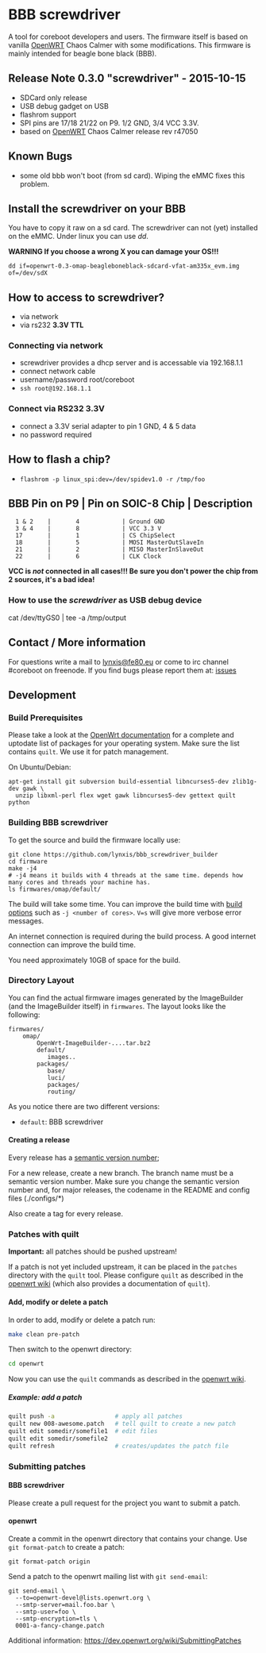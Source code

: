 # BBB screwdriver

A tool for coreboot developers and users.
The firmware itself is based on vanilla [OpenWRT](https://wiki.openwrt.org/start) Chaos Calmer with some modifications.
This firmware is mainly intended for beagle bone black (BBB).

## Release Note 0.3.0 "screwdriver" - 2015-10-15

* SDCard only release
* USB debug gadget on USB
* flashrom support
* SPI pins are 17/18 21/22 on P9. 1/2 GND, 3/4 VCC 3.3V.
* based on [OpenWRT](https://wiki.openwrt.org/start) Chaos Calmer release rev r47050

## Known Bugs

* some old bbb won't boot (from sd card). Wiping the eMMC fixes this problem.

## Install the screwdriver on your BBB

You have to copy it raw on a sd card. The screwdriver can not (yet) installed on the eMMC.
Under linux you can use *dd*.

**WARNING If you choose a wrong X you can damage your OS!!!**
```
dd if=openwrt-0.3-omap-beagleboneblack-sdcard-vfat-am335x_evm.img of=/dev/sdX
```

## How to access to screwdriver?

* via network
* via rs232 **3.3V TTL**

### Connecting via network

* screwdriver provides a dhcp server and is accessable via 192.168.1.1
* connect network cable
* username/password root/coreboot
* ``ssh root@192.168.1.1``

### Connect via RS232 3.3V

* connect a 3.3V serial adapter to pin 1 GND, 4 & 5 data
* no password required

## How to flash a chip?

* ``flashrom -p linux_spi:dev=/dev/spidev1.0 -r /tmp/foo``

BBB Pin on P9  | Pin on SOIC-8 Chip | Description
---------------------------------------------
      1 & 2    |       4            | Ground GND
      3 & 4    |       8            | VCC 3.3 V
      17       |       1            | CS ChipSelect
      18       |       5            | MOSI MasterOutSlaveIn
      21       |       2            | MISO MasterInSlaveOut
      22       |       6            | CLK Clock

**VCC is *not* connected in all cases!!! Be sure you don't power the chip from 2 sources, it's a bad idea!**

### How to use the *screwdriver* as USB debug device

cat /dev/ttyGS0 | tee -a /tmp/output

## Contact / More information

For questions write a mail to <lynxis@fe80.eu> or come to irc channel #coreboot on freenode.
If you find bugs please report them at: [issues](https://github.com/lynxis/bbb_screwdriver_builder/issues)

## Development

### Build Prerequisites

Please take a look at the [OpenWrt documentation](http://wiki.openwrt.org/doc/howto/buildroot.exigence#examples.of.package.installations)
for a complete and uptodate list of packages for your operating system. Make
sure the list contains `quilt`. We use it for patch management.

On Ubuntu/Debian:
```
apt-get install git subversion build-essential libncurses5-dev zlib1g-dev gawk \
  unzip libxml-perl flex wget gawk libncurses5-dev gettext quilt python
```

### Building BBB screwdriver

To get the source and build the firmware locally use:

```
git clone https://github.com/lynxis/bbb_screwdriver_builder
cd firmware
make -j4
# -j4 means it builds with 4 threads at the same time. depends how many cores and threads your machine has.
ls firmwares/omap/default/
```

The build will take some time. You can improve the build time with
[build options](http://wiki.openwrt.org/doc/howto/build#make_options) such as
`-j <number of cores>`. `V=s` will give more verbose error messages.

An internet connection is required during the build process. A good internet
connection can improve the build time.

You need approximately 10GB of space for the build.

### Directory Layout

You can find the actual firmware images generated by the ImageBuilder (and the ImageBuilder itself)
in `firmwares`. The layout looks like the following:

```
firmwares/
    omap/
        OpenWrt-ImageBuilder-....tar.bz2
        default/
           images..
        packages/
           base/
           luci/
           packages/
           routing/
```

As you notice there are two different versions:

* `default`: BBB screwdriver

#### Creating a release

Every release has a [semantic version number](http://semver.org);

For a new release, create a new branch. The branch name must be a semantic version
number. Make sure you change the semantic version number and, for major releases,
the codename in the README and config files (./configs/*)

Also create a tag for every release.


### Patches with quilt

**Important:** all patches should be pushed upstream!

If a patch is not yet included upstream, it can be placed in the `patches` directory with the `quilt` tool. Please configure `quilt` as described in the [openwrt wiki](http://wiki.openwrt.org/doc/devel/patches) (which also provides a documentation of `quilt`).

#### Add, modify or delete a patch

In order to add, modify or delete a patch run:

```bash
make clean pre-patch
```
Then switch to the openwrt directory:

```bash
cd openwrt
```
Now you can use the `quilt` commands as described in the [openwrt wiki](http://wiki.openwrt.org/doc/devel/patches).

##### Example: add a patch

```bash
quilt push -a                 # apply all patches
quilt new 008-awesome.patch   # tell quilt to create a new patch
quilt edit somedir/somefile1  # edit files
quilt edit somedir/somefile2
quilt refresh                 # creates/updates the patch file
```

### Submitting patches

#### BBB screwdriver

Please create a pull request for the project you want to submit a patch.

#### openwrt

Create a commit in the openwrt directory that contains your change. Use `git
format-patch` to create a patch:

```
git format-patch origin
```

Send a patch to the openwrt mailing list with `git send-email`:

```
git send-email \
  --to=openwrt-devel@lists.openwrt.org \
  --smtp-server=mail.foo.bar \
  --smtp-user=foo \
  --smtp-encryption=tls \
  0001-a-fancy-change.patch
```

Additional information: https://dev.openwrt.org/wiki/SubmittingPatches

